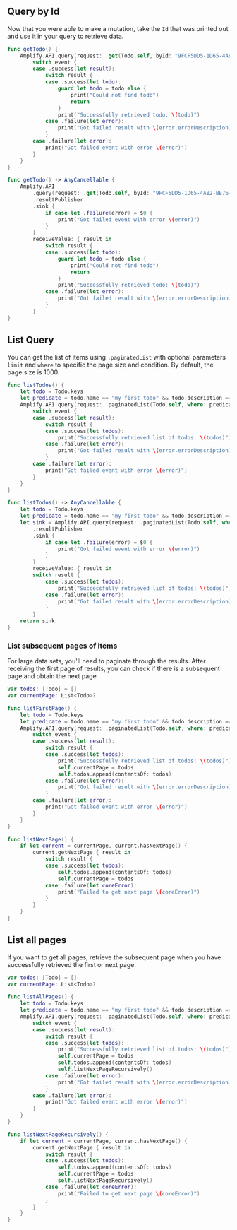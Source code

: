 ## Query by Id

Now that you were able to make a mutation, take the `Id` that was printed out and use it in your query to retrieve data.

<amplify-block-switcher>

<amplify-block name="Listener (iOS 11+)">

```swift
func getTodo() {
    Amplify.API.query(request: .get(Todo.self, byId: "9FCF5DD5-1D65-4A82-BE76-42CB438607A0")) { event in
        switch event {
        case .success(let result):
            switch result {
            case .success(let todo):
                guard let todo = todo else {
                    print("Could not find todo")
                    return
                }
                print("Successfully retrieved todo: \(todo)")
            case .failure(let error):
                print("Got failed result with \(error.errorDescription)")
            }
        case .failure(let error):
            print("Got failed event with error \(error)")
        }
    }
}
```

</amplify-block>

<amplify-block name="Combine (iOS 13+)">

```swift
func getTodo() -> AnyCancellable {
    Amplify.API
        .query(request: .get(Todo.self, byId: "9FCF5DD5-1D65-4A82-BE76-42CB438607A0"))
        .resultPublisher
        .sink {
            if case let .failure(error) = $0 {
                print("Got failed event with error \(error)")
            }
        }
        receiveValue: { result in
            switch result {
            case .success(let todo):
                guard let todo = todo else {
                    print("Could not find todo")
                    return
                }
                print("Successfully retrieved todo: \(todo)")
            case .failure(let error):
                print("Got failed result with \(error.errorDescription)")
            }
        }
}
```

</amplify-block>

</amplify-block-switcher>

## List Query

You can get the list of items using `.paginatedList` with optional parameters `limit` and `where` to specific the page size and condition. By default, the page size is 1000.

<amplify-block-switcher>

<amplify-block name="Listener (iOS 11+)">

```swift
func listTodos() {
    let todo = Todo.keys
    let predicate = todo.name == "my first todo" && todo.description == "todo description"
    Amplify.API.query(request: .paginatedList(Todo.self, where: predicate, limit: 1000)) { event in
        switch event {
        case .success(let result):
            switch result {
            case .success(let todos):
                print("Successfully retrieved list of todos: \(todos)")
            case .failure(let error):
                print("Got failed result with \(error.errorDescription)")
            }
        case .failure(let error):
            print("Got failed event with error \(error)")
        }
    }
}
```

</amplify-block>

<amplify-block name="Combine (iOS 13+)">

```swift
func listTodos() -> AnyCancellable {
    let todo = Todo.keys
    let predicate = todo.name == "my first todo" && todo.description == "todo description"
    let sink = Amplify.API.query(request: .paginatedList(Todo.self, where: predicate, limit: 1000))
        .resultPublisher
        .sink {
            if case let .failure(error) = $0 {
                print("Got failed event with error \(error)")
            }
        }
        receiveValue: { result in
        switch result {
            case .success(let todos):
                print("Successfully retrieved list of todos: \(todos)")
            case .failure(let error):
                print("Got failed result with \(error.errorDescription)")
            }
        }
    return sink
}
```

</amplify-block>

</amplify-block-switcher>

### List subsequent pages of items

For large data sets, you'll need to paginate through the results. After receiving the first page of results, you can check if there is a subsequent page and obtain the next page.

```swift
var todos: [Todo] = []
var currentPage: List<Todo>?

func listFirstPage() {
    let todo = Todo.keys
    let predicate = todo.name == "my first todo" && todo.description == "todo description"
    Amplify.API.query(request: .paginatedList(Todo.self, where: predicate, limit: 1000)) { event in
        switch event {
        case .success(let result):
            switch result {
            case .success(let todos):
                print("Successfully retrieved list of todos: \(todos)")
                self.currentPage = todos
                self.todos.append(contentsOf: todos)
            case .failure(let error):
                print("Got failed result with \(error.errorDescription)")
            }
        case .failure(let error):
            print("Got failed event with error \(error)")
        }
    }
}

func listNextPage() {
    if let current = currentPage, current.hasNextPage() {
        current.getNextPage { result in
            switch result {
            case .success(let todos):
                self.todos.append(contentsOf: todos)
                self.currentPage = todos
            case .failure(let coreError):
                print("Failed to get next page \(coreError)")
            }
        }
    }
}
```

## List all pages

If you want to get all pages, retrieve the subsequent page when you have successfully retrieved the first or next page.

```swift
var todos: [Todo] = []
var currentPage: List<Todo>?

func listAllPages() {
    let todo = Todo.keys
    let predicate = todo.name == "my first todo" && todo.description == "todo description"
    Amplify.API.query(request: .paginatedList(Todo.self, where: predicate, limit: 1000)) { event in
        switch event {
        case .success(let result):
            switch result {
            case .success(let todos):
                print("Successfully retrieved list of todos: \(todos)")
                self.currentPage = todos
                self.todos.append(contentsOf: todos)
                self.listNextPageRecursively()
            case .failure(let error):
                print("Got failed result with \(error.errorDescription)")
            }
        case .failure(let error):
            print("Got failed event with error \(error)")
        }
    }
}

func listNextPageRecursively() {
    if let current = currentPage, current.hasNextPage() {
        current.getNextPage { result in
            switch result {
            case .success(let todos):
                self.todos.append(contentsOf: todos)
                self.currentPage = todos
                self.listNextPageRecursively()
            case .failure(let coreError):
                print("Failed to get next page \(coreError)")
            }
        }
    }
}
```
